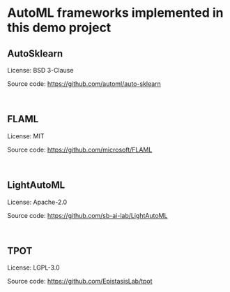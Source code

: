 # AutoML frameworks implemented in this demo project

## AutoSklearn

<p>License: BSD 3-Clause<p>
<p>Source code: <a href="https://github.com/automl/auto-sklearn">https://github.com/automl/auto-sklearn</a><p>

<br>

## FLAML

<p>License: MIT<p>
<p>Source code: <a href="https://github.com/microsoft/FLAML">https://github.com/microsoft/FLAML</a><p>

<br>

## LightAutoML

<p>License: Apache-2.0<p>
<p>Source code: <a href="https://github.com/sb-ai-lab/LightAutoML">https://github.com/sb-ai-lab/LightAutoML</a><p>

<br>

## TPOT

<p>License: LGPL-3.0<p>
<p>Source code: <a href="https://github.com/EpistasisLab/tpot">https://github.com/EpistasisLab/tpot</a><p>
